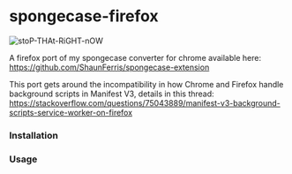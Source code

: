 # spongecase-firefox

![stoP-THAt-RiGHT-nOW](https://github.com/ShaunFerris/spongecase-firefox/assets/119541650/5dd9240a-a84b-4605-8d2e-d627617097e7)

A firefox port of my spongecase converter for chrome available here: https://github.com/ShaunFerris/spongecase-extension

This port gets around the incompatibility in how Chrome and Firefox handle background scripts in Manifest V3, details in this thread: https://stackoverflow.com/questions/75043889/manifest-v3-background-scripts-service-worker-on-firefox

### Installation


### Usage
